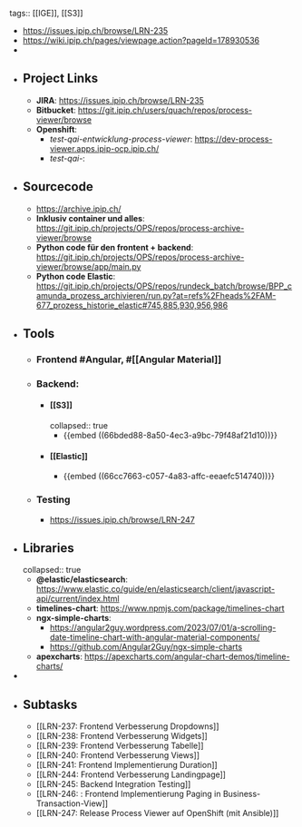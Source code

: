 tags:: [[IGE]], [[S3]]

- https://issues.ipip.ch/browse/LRN-235
- https://wiki.ipip.ch/pages/viewpage.action?pageId=178930536
-
- ## Project Links
	- **JIRA**: https://issues.ipip.ch/browse/LRN-235
	- **Bitbucket**: https://git.ipip.ch/users/quach/repos/process-viewer/browse
	- **Openshift**:
		- *test-qai-entwicklung-process-viewer*: https://dev-process-viewer.apps.ipip-ocp.ipip.ch/
		- *test-qai-*:
- ## Sourcecode
	- https://archive.ipip.ch/
	- **Inklusiv container und alles**: https://git.ipip.ch/projects/OPS/repos/process-archive-viewer/browse
	- **Python code für den frontent + backend**: https://git.ipip.ch/projects/OPS/repos/process-archive-viewer/browse/app/main.py
	- **Python code Elastic**: https://git.ipip.ch/projects/OPS/repos/rundeck_batch/browse/BPP_camunda_prozess_archivieren/run.py?at=refs%2Fheads%2FAM-677_prozess_historie_elastic#745,885,930,956,986
- ## Tools
	- ### Frontend #Angular, #[[Angular Material]]
	- ### Backend:
		- #### [[S3]]
		  collapsed:: true
			- {{embed ((66bded88-8a50-4ec3-a9bc-79f48af21d10))}}
		- #### [[Elastic]]
			- {{embed ((66cc7663-c057-4a83-affc-eeaefc514740))}}
	- ### Testing
		- https://issues.ipip.ch/browse/LRN-247
- ## Libraries
  collapsed:: true
	- **@elastic/elasticsearch**: https://www.elastic.co/guide/en/elasticsearch/client/javascript-api/current/index.html
	- **timelines-chart**: https://www.npmjs.com/package/timelines-chart
	- **ngx-simple-charts**:
		- https://angular2guy.wordpress.com/2023/07/01/a-scrolling-date-timeline-chart-with-angular-material-components/
		- https://github.com/Angular2Guy/ngx-simple-charts
	- **apexcharts**: https://apexcharts.com/angular-chart-demos/timeline-charts/
-
- ## Subtasks
	- [[LRN-237: Frontend Verbesserung Dropdowns]]
	- [[LRN-238: Frontend Verbesserung Widgets]]
	- [[LRN-239: Frontend Verbesserung Tabelle]]
	- [[LRN-240: Frontend Verbesserung Views]]
	- [[LRN-241: Frontend Implementierung Duration]]
	- [[LRN-244: Frontend Verbesserung Landingpage]]
	- [[LRN-245: Backend Integration Testing]]
	- [[LRN-246: : Frontend Implementierung Paging in Business-Transaction-View]]
	- [[LRN-247: Release Process Viewer auf OpenShift (mit Ansible)]]